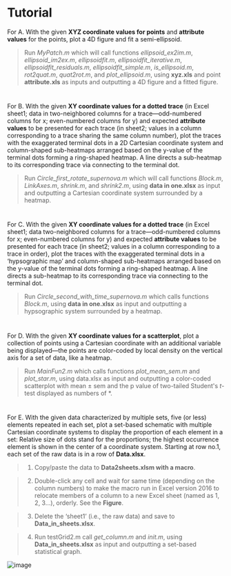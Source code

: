 # Tutorial
For A.  With the given **XYZ coordinate values for points** and **attribute values**
    for the points, plot a 4D figure and fit a semi-ellipsoid.

>   Run *MyPatch.m* which will call functions *ellipsoid_ex2im.m*,
>   *ellipsoid_im2ex.m*, *ellipsoidfit.m*, *ellipsoidfit_iterative.m*,
>   *ellipsoidfit_residuals.m*, *ellipsoidfit_simple.m*, *is_ellipsoid.m*,
>   *rot2quat.m*, *quat2rot.m*, and *plot_ellipsoid.m*, using **xyz.xls** and point
>   **attribute.xls** as inputs and outputting a 4D figure and a fitted figure.
# 
For B.  With the given **XY coordinate values for a dotted trace** (in Excel sheet1; 
    data in two-neighbored columns for a trace—odd-numbered columns for x;
    even-numbered columns for y) and expected **attribute values** to be
    presented for each trace (in sheet2; values in a column corresponding to a
    trace sharing the same column number), plot the traces with the exaggerated
    terminal dots in a 2D Cartesian coordinate system and column-shaped
    sub-heatmaps arranged based on the y-value of the terminal dots forming a
    ring-shaped heatmap. A line directs a sub-heatmap to its corresponding trace
    via connecting to the terminal dot.

>   Run *Circle_first_rotate_supernova.m* which will call functions *Block.m*,
>   *LinkAxes.m*, *shrink.m*, and *shrink2.m*, using **data in one.xlsx** as
>   input and outputting a Cartesian coordinate system surrounded by a heatmap.
# 
For C.  With the given **XY coordinate values for a dotted trace** (in Excel sheet1; 
    data two-neighbored columns for a trace­—odd-numbered columns for x;
    even-numbered columns for y) and expected **attribute values** to be
    presented for each trace (in sheet2; values in a column corresponding to a
    trace in order), plot the traces with the exaggerated terminal dots in a
    ‘hypsographic map’ and column-shaped sub-heatmaps arranged based on the
    y-value of the terminal dots forming a ring-shaped heatmap. A line directs a
    sub-heatmap to its corresponding trace via connecting to the terminal dot.

>   Run *Circle_second_with_time_supernova.m* which calls functions
>   *Block.m*, using **data in one.xlsx** as input and outputting a hypsographic
>   system surrounded by a heatmap.
# 
For D.  With the given **XY coordinate values for a scatterplot**, plot a collection
    of points using a Cartesian coordinate with an additional variable being
    displayed—the points are color-coded by local density on the vertical axis
    for a set of data, like a heatmap.

>   Run *MainFun2.m* which calls functions *plot_mean_sem.m* and *plot_star.m*,
>   using data.xlsx as input and outputting a color-coded scatterplot with mean
>   ± sem and the p value of two-tailed Student's *t*-test displayed as numbers of \*.
# 
For E.  With the given data characterized by multiple sets, five (or less) elements
    repeated in each set, plot a set-based schematic with multiple Cartesian
    coordinate systems to display the proportion of each element in a set:
    Relative size of dots stand for the proportions; the highest occurrence
    element is shown in the center of a coordinate system. Starting at row no.1,
    each set of the raw data is in a row of **Data.xlsx**.

>   1.  Copy/paste the data to **Data2sheets.xlsm with a macro**.

>   2.  Double-click any cell and wait for same time (depending on the column
>       numbers) to make the macro run in Excel version 2016 to relocate members of
>       a column to a new Excel sheet (named as 1, 2, 3…), orderly. See the
>       **Figure**.

>   3.  Delete the ‘sheet1’ (i.e., the raw data) and save to
>       **Data_in_sheets.xlsx**.

>   4.  Run testGrid2.m call *get_column.m* and *init.m*, using
>       **Data_in_sheets.xlsx** as input and outputting a set-based statistical
>       graph.

![image](https://github.com/gaskinwang/ShowData/blob/master/macrofigure.png)
